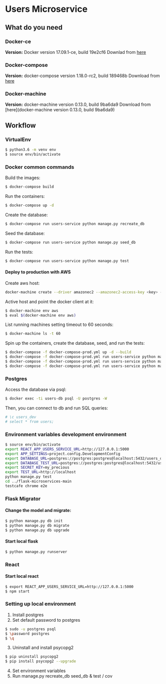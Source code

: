 # Users Microservice

## What do you need

### Docker-ce

**Version:** Docker version 17.09.1-ce, build 19e2cf6
Downlad from [here](https://docs.docker.com/engine/installation/linux/docker-ce/ubuntu/)

### Docker-compose

**Version:** docker-compose version 1.18.0-rc2, build 189468b
Download from [here](https://docs.docker.com/compose/install/)

### Docker-machine

**Version:** docker-machine version 0.13.0, build 9ba6da9
Download from [here](docker-machine version 0.13.0, build 9ba6da9)


## Workflow

### VirtualEnv

```bash
$ python3.6 -m venv env
$ source env/bin/activate
```

### Docker common commands

Build the images:
```bash
$ docker-compose build
```

Run the containers:
```bash
$ docker-compose up -d
```

Create the database:
```bash
$ docker-compose run users-service python manage.py recreate_db
```

Seed the database:
```bash
$ docker-compose run users-service python manage.py seed_db
```

Run the tests:
```bash
$ docker-compose run users-service python manage.py test
```

#### Deploy to production with AWS

Create aws host:
```bash
docker-machine create --driver amazonec2 --amazonec2-access-key <key> --amazonec2-secret-key <secresecrett> aws
```

Active host and point the docker client at it:
```bash
$ docker-machine env aws
$ eval $(docker-machine env aws)
```

List running machines setting timeout to 60 seconds:
```bash
$ docker-machine ls -t 60
```

Spin up the containers, create the database, seed, and run the tests:
```bash
$ docker-compose -f docker-compose-prod.yml up -d --build
$ docker-compose -f docker-compose-prod.yml run users-service python manage.py recreate_db
$ docker-compose -f docker-compose-prod.yml run users-service python manage.py seed_db
$ docker-compose -f docker-compose-prod.yml run users-service python manage.py test
```

### Postgres

Access the database via psql:
```bash
$ docker exec -ti users-db psql -U postgres -W
```

Then, you can connect to db and run SQL queries:
```bash
# \c users_dev
# select * from users;
```

### Environment variables development environment

```bash
$ source env/bin/activate
export REACT_APP_USERS_SERVICE_URL=http://127.0.0.1:5000
export APP_SETTINGS=project.config.DevelopmentConfig
export DATABASE_URL=postgres://postgres:postgres@localhost:5432/users_dev
export DATABASE_TEST_URL=postgres://postgres:postgres@localhost:5432/users_test
export SECRET_KEY=my_precious
export TEST_URL=http://localhost
python manage.py test
cd ../flask-microservices-main
testcafe chrome e2e
```

### Flask Migrator

#### Change the model and migrate:

```bash
$ python manage.py db init
$ python manage.py db migrate
$ python manage.py db upgrade
```

#### Start local flask

```bash
$ python manage.py runserver
```

### React

#### Start local react

```bash
$ export REACT_APP_USERS_SERVICE_URL=http://127.0.0.1:5000
$ npm start
```

### Setting up local environment

1. Install postgres
2. Set default password to postgres
```bash
$ sudo -u postgres psql
$ \password postgres
$ \q
```
3. Uninstall and install psycopg2
```bash
$ pip uninstall psycopg2
$ pip install psycopg2 --upgrade
```
4. Set environment variables
5. Run manage.py recreate_db seed_db & test / cov
